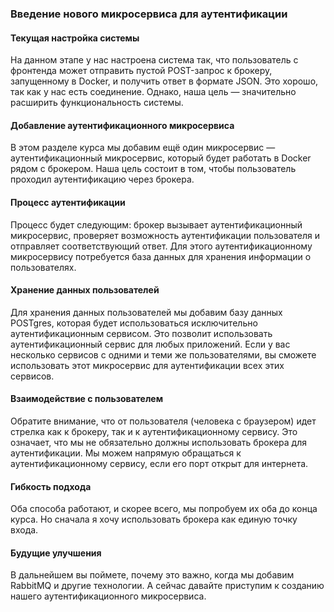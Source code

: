 ### Введение нового микросервиса для аутентификации

#### Текущая настройка системы

На данном этапе у нас настроена система так, что пользователь с фронтенда может отправить пустой POST-запрос к брокеру, запущенному в Docker, и получить ответ в формате JSON. Это хорошо, так как у нас есть соединение. Однако, наша цель — значительно расширить функциональность системы.

#### Добавление аутентификационного микросервиса

В этом разделе курса мы добавим ещё один микросервис — аутентификационный микросервис, который будет работать в Docker рядом с брокером. Наша цель состоит в том, чтобы пользователь проходил аутентификацию через брокера.

#### Процесс аутентификации

Процесс будет следующим: брокер вызывает аутентификационный микросервис, проверяет возможность аутентификации пользователя и отправляет соответствующий ответ. Для этого аутентификационному микросервису потребуется база данных для хранения информации о пользователях.

#### Хранение данных пользователей

Для хранения данных пользователей мы добавим базу данных POSTgres, которая будет использоваться исключительно аутентификационным сервисом. Это позволит использовать аутентификационный сервис для любых приложений. Если у вас несколько сервисов с одними и теми же пользователями, вы сможете использовать этот микросервис для аутентификации всех этих сервисов.

#### Взаимодействие с пользователем

Обратите внимание, что от пользователя (человека с браузером) идет стрелка как к брокеру, так и к аутентификационному сервису. Это означает, что мы не обязательно должны использовать брокера для аутентификации. Мы можем напрямую обращаться к аутентификационному сервису, если его порт открыт для интернета.

#### Гибкость подхода

Оба способа работают, и скорее всего, мы попробуем их оба до конца курса. Но сначала я хочу использовать брокера как единую точку входа.

#### Будущие улучшения

В дальнейшем вы поймете, почему это важно, когда мы добавим RabbitMQ и другие технологии. А сейчас давайте приступим к созданию нашего аутентификационного микросервиса.
